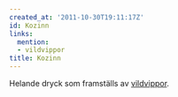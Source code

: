 ```yaml
---
created_at: '2011-10-30T19:11:17Z'
id: Kozinn
links:
  mention:
  - vildvippor
title: Kozinn
---
```


Helande dryck som framställs av [vildvippor].

  [vildvippor]: vildvippor
